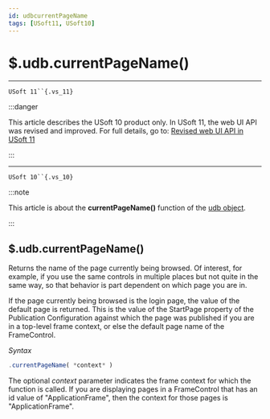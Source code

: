 ```yaml
---
id: udbcurrentPageName
tags: [USoft11, USoft10]
---
```

# $.udb.currentPageName()



----

`USoft 11``{.vs_11}`


:::danger

This article describes the USoft 10 product only.
In USoft 11, the web UI API was revised and improved. For full details, go to:
[Revised web UI API in USoft 11](/Web_and_app_UIs/UDB_udb/Revised_web_UI_API_in_USoft_11.md)

:::

----

`USoft 10``{.vs_10}`


:::note

This article is about the **currentPageName()** function of the [udb object](/Web_and_app_UIs/UDB_udb).

:::

## **$.udb.currentPageName()**

Returns the name of the page currently being browsed. Of interest, for example, if you use the same controls in multiple places but not quite in the same way, so that behavior is part dependent on which page you are in.

If the page currently being browsed is the login page, the value of the default page is returned. This is the value of the StartPage property of the Publication Configuration against which the page was published if you are in a top-level frame context, or else the default page name of the FrameControl.

*Syntax*

```js
.currentPageName( *context* )
```

The optional *context* parameter indicates the frame context for which the function is called. If you are displaying pages in a FrameControl that has an id value of "ApplicationFrame", then the context for those pages is "ApplicationFrame".